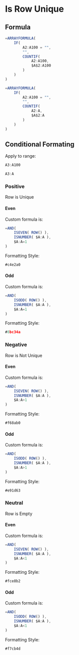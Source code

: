 # Is Row Unique

## Formula

```JavaScript
=ARRAYFORMULA(
    IF(
        A2:A100 = "",
        "",
        COUNTIF(
            A2:A100,
            $A$2:A100
        )
    )
)
```
```javascript
=ARRAYFORMULA(
    IF(
        A2:A100 = "",
        "",
        COUNTIF(
            A2:A,
            $A$2:A
        )
    )
)
```

##  Conditional Formating

Apply to range:

```JavaScript
A3:A100
```
```JavaScript
A3:A
```

###  Positive

Row is Unique

####  Even

Custom formula is:
```JavaScript
=AND(
    ISEVEN( ROW() ),
    ISNUMBER( $A:A ),
    $A:A=1
)
```
Formatting Style:
```javascript
#c4e2a0
```

####  Odd

Custom formula is:

```JavaScript
=AND(
    ISODD( ROW() ),
    ISNUMBER( $A:A ),
    $A:A=1
)
```

Formatting Style:

```javascript
#8bc34a
```

###  Negative

Row is Not Unique

####  Even

Custom formula is:

```JavaScript
=AND(
    ISEVEN( ROW() ),
    ISNUMBER( $A:A ),
    $A:A>1
)
```

Formatting Style:

```javascript
#f68ab0
```

####  Odd

Custom formula is:

```JavaScript
=AND(
    ISODD( ROW() ),
    ISNUMBER( $A:A ),
    $A:A>1
)
```

Formatting Style:

```javascript
#e91d63
```

###  Neutral

Row is Empty

####  Even

Custom formula is:

```JavaScript
=AND(
    ISEVEN( ROW() ),
    ISNUMBER( $A:A ),
    $A:A<1
)
```

Formatting Style:

```javascript
#fce8b2
```

####  Odd

Custom formula is:

```JavaScript
=AND(
    ISODD( ROW() ),
    ISNUMBER( $A:A ),
    $A:A<1
)
```

Formatting Style:

```javascript
#f7cb4d
```
